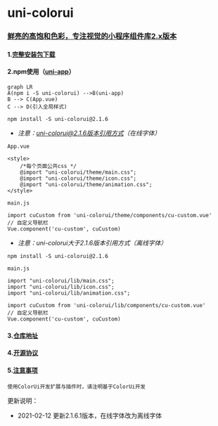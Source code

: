 # uni-colorui

### [鲜亮的高饱和色彩，专注视觉的小程序组件库2.x版本](https://www.color-ui.com/) 

#### 1.[完整安装包下载](https://www.color-ui.com/)

#### 2.npm使用（[uni-app](https://uniapp.dcloud.io/collocation/App)）

```mermaid
graph LR
A(npm i -S uni-colorui) -->B(uni-app)
B --> C(App.vue)
C --> D(引入全局样式)

```

```
npm install -S uni-colorui@2.1.6
```
* _*注意：uni-colorui@2.1.6版本引用方式（在线字体）*_

`App.vue`
```
<style>
	/*每个页面公共css */
	@import "uni-colorui/theme/main.css";
	@import "uni-colorui/theme/icon.css";
	@import "uni-colorui/theme/animation.css";
</style>
```
`main.js`
```
import cuCustom from 'uni-colorui/theme/components/cu-custom.vue'
// 自定义导航栏
Vue.component('cu-custom', cuCustom)
```
* _*注意：uni-colorui大于2.1.6版本引用方式（离线字体）*_
```
npm install -S uni-colorui@2.1.6
```
`main.js`
```
import "uni-colorui/lib/main.css";
import "uni-colorui/lib/icon.css";
import "uni-colorui/lib/animation.css";

import cuCustom from 'uni-colorui/lib/components/cu-custom.vue'
// 自定义导航栏
Vue.component('cu-custom', cuCustom)
```

#### 3.[仓库地址](https://github.com/weilanwl/ColorUI)

#### 4.[开源协议](https://raw.githubusercontent.com/weilanwl/ColorUI/master/LICENSE)

#### 5.[注意事项](https://raw.githubusercontent.com/weilanwl/ColorUI/master/Colorui-UniApp/colorui/main.css)

```
使用ColorUi开发扩展与插件时，请注明基于ColorUi开发 
```
更新说明：
* 2021-02-12 更新2.1.6.1版本，在线字体改为离线字体
